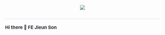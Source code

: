 

<div align= "center">
    <img src="https://capsule-render.vercel.app/api?type=waving&color=0:916bd6,100:64b4b9&height=180&text=Happy%20Programming!&animation=&fontColor=ffffff&fontSize=40" />
</div>
    <h2 style="border-bottom: 1px solid #d8dee4; color: #282d33;">  </h2>  
    <div style="font-weight: 700; font-size: 15px; text-align: left; color: #282d33;"> Hi there 👋 FE Jieun Son </div> 

  
    

